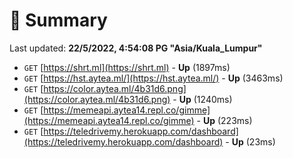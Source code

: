 # 📖 Summary
Last updated: **22/5/2022, 4:54:08 PG "Asia/Kuala_Lumpur"**

- `GET` [https://shrt.ml](https://shrt.ml) - **Up** (1897ms)
- `GET` [https://hst.aytea.ml/](https://hst.aytea.ml/) - **Up** (3463ms)
- `GET` [https://color.aytea.ml/4b31d6.png](https://color.aytea.ml/4b31d6.png) - **Up** (1240ms)
- `GET` [https://memeapi.aytea14.repl.co/gimme](https://memeapi.aytea14.repl.co/gimme) - **Up** (223ms)
- `GET` [https://teledrivemy.herokuapp.com/dashboard](https://teledrivemy.herokuapp.com/dashboard) - **Up** (23ms)
